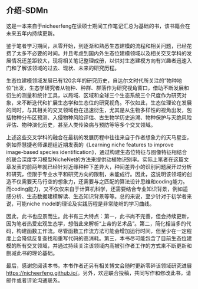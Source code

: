 ## 介绍-SDMn

​		这是一本来自于nicheerfeng在读硕士期间工作笔记汇总为基础的书，该书籍会在未来五年内持续更新。

​		鉴于笔者学习期间，从零开始，到逐渐和熟悉生态建模的流程和相关问题，已经花费了太多不必要的时间。并且考虑到国内外生态位建模领域以及相关交叉学科的发展情况还差距较大，现将相关笔记整理成册，以供对生态建模方向有兴趣者迅速入门和了解该领域的过去、现状、未来的研究历程。

​	 生态位建模领域发展已有120余年的研究历史，自达尔文时代所关注的“物种地位”出发，生态学研究者从物种、种群、群落作为研究视角窗口，借助不断发展和衍生的测量和统计工具，以局域、区域和全球三个生态系统三个尺度作为研究对象，来不断迭代和扩展生态学和生态位的研究视角。不仅如此，生态位理论在发展的同时，与其相关的交叉领域也在迅速衍生，尤其是从生物多样性的视角出发，包括物种分布区预测、入侵物种风险评估、古生物学历史追溯、物种保护与灭绝风险评估、物种演化历史，甚至人类传染病与预防等等多个交叉领域。

​		上述这些交叉学科的融合在最初的发展历程中往往来自于作者想象力的天马星空，例如乔慧捷老师课题组近期发表的《Learning niche features to improve image-based species identification》，通过构建生态位特征与图像特征相结合的联合深度学习模型NicheNet的方法来提供动植物识别率。实际上笔者在这篇文章发表的前两年就已经针对近缘种种下差异大，种间差异小的识别问题展开过分析和研究，但限于专业水平和研究方向的限制，未能成行。因此，这说明该领域的创造不仅需要天马行空的想象力，还需要与之匹配的算法设计思维和coding能力。而coding能力，又不仅仅来自于计算机科学，还需要结合专业知识背景，例如遥感分析、生态数据建模解读、生态知识背景等等。总的来说，至少针对于初学者来说，可能niche model的理论及实践历程是非常陡峭的学习曲线。

​		因此，此书也应景而生。此书有三大特点：第一，此书尚不完善，但会持续更新，因为笔者热爱宏观生态学，想借此来解析“上帝的艺术品”。第二，简化相当多的代码，构建函数工作流。尽管函数工作流方法可能会增加运行时间，但至少在一定程度上会降低反复查找和重写代码的高消耗。第三，本书尽可能包含了目前生态位建模的所有交叉领域，并通过持续关注该领域内高被引作者工作的方式来不断更新和删减此书的理论基础。

​		最后，感谢您阅读本书。本书作者还另有相关博文会随时更新零碎该领域研究进展<https://nicheerfeng.github.io/>。另外，欢迎联合投稿，共同写作和修改此书，请邮件或者评论沟通联系。

​	

